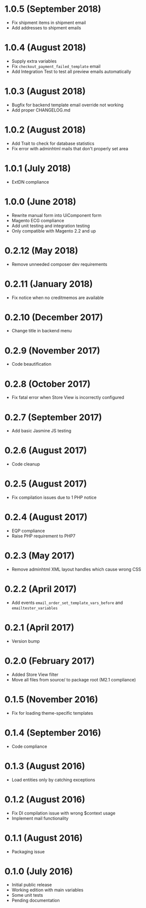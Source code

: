 # 1.0.5 (September 2018)
- Fix shipment items in shipment email
- Add addresses to shipment emails

# 1.0.4 (August 2018)
- Supply extra variables
- Fix `checkout_payment_failed_template` email
- Add Integration Test to test all preview emails automatically

# 1.0.3 (August 2018)
- Bugfix for backend template email override not working
- Add proper CHANGELOG.md

# 1.0.2 (August 2018)
- Add Trait to check for database statistics
- Fix error with adminhtml mails that don't properly set area

# 1.0.1 (July 2018)
- ExtDN compliance

# 1.0.0 (June 2018)
- Rewrite manual form into UiComponent form 
- Magento ECG compliance 
- Add unit testing and integration testing 
- Only compatible with Magento 2.2 and up

# 0.2.12 (May 2018)
- Remove unneeded composer dev requirements

# 0.2.11 (January 2018)
- Fix notice when no creditmemos are available

# 0.2.10 (December 2017)
- Change title in backend menu

# 0.2.9 (November 2017)
- Code beautification

# 0.2.8 (October 2017)
- Fix fatal error when Store View is incorrectly configured

# 0.2.7 (September 2017)
- Add basic Jasmine JS testing

# 0.2.6 (August 2017)
- Code cleanup

# 0.2.5 (August 2017)
- Fix compilation issues due to 1 PHP notice

# 0.2.4 (August 2017)
- EQP compliance 
- Raise PHP requirement to PHP7

# 0.2.3 (May 2017)
- Remove adminhtml XML layout handles which cause wrong CSS

# 0.2.2 (April 2017)
- Add events `email_order_set_template_vars_before` and `emailtester_variables`

# 0.2.1 (April 2017)
- Version bump

# 0.2.0 (February 2017)
- Added Store View filter 
- Move all files from source/ to package root (M2.1 compliance)

# 0.1.5 (November 2016)
- Fix for loading theme-specific templates

# 0.1.4 (September 2016)
- Code compliance

# 0.1.3 (August 2016)
- Load entities only by catching exceptions

# 0.1.2 (August 2016)
- Fix DI compilation issue with wrong $context usage 
- Implement mail functionality

# 0.1.1 (August 2016)
- Packaging issue

# 0.1.0 (July 2016)
- Initial public release 
- Working edition with main variables 
- Some unit tests 
- Pending documentation

